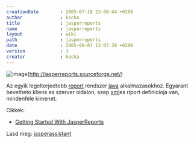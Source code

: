 ```yaml
---
creationDate        : 2005-07-18 23:00:44 +0200 
author              : kocka 
title               : jasperreports 
name                : jasperreports 
layout              : wiki 
path                : jasperreports 
date                : 2005-09-07 12:07:39 +0200 
version             : 3 
creator             : kocka 
---
```

![image](http://jasperreports.sourceforge.net/jasperreports.png)(http://jasperreports.sourceforge.net/)

Az egyik legelterjedtebb [report](report.html) rendszer [java](java.html) alkalmazasokhoz. Egyarant bevetheto kliens es szerver oldalon, szep [xml](XML.html)es riport definicioja van, mindenfele kimenet.

Cikkek:

*   [Getting Started With JasperReports](http://ensode.net/jasperreports_intro.html)

Lasd meg: [jasperassistant](jasperassistant.html)
